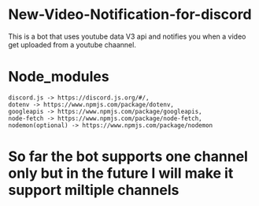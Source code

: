 # New-Video-Notification-for-discord
This is a bot that uses youtube data V3 api and notifies you when a video get uploaded from a youtube chaannel. 

# Node_modules

    discord.js -> https://discord.js.org/#/,
    dotenv -> https://www.npmjs.com/package/dotenv,
    googleapis -> https://www.npmjs.com/package/googleapis,
    node-fetch -> https://www.npmjs.com/package/node-fetch,
    nodemon(optional) -> https://www.npmjs.com/package/nodemon

# So far the bot supports one channel only but in the future I will make it support miltiple channels
